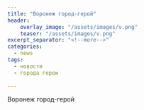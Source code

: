 ```yaml
---
title: "Воронеж город-герой"
header:
    overlay_image: "/assets/images/v.png"
    teaser: "/assets/images/v.png"
excerpt_separator: "<!--more-->"
categories:
  - news
tags:
  - новости
  - города герои
  
---
```


Воронеж город-герой